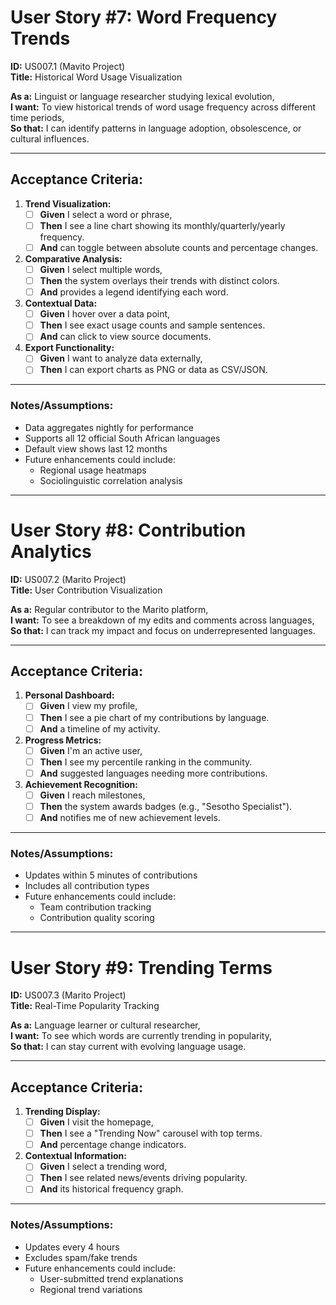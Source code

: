 # User Story #7: Word Frequency Trends

**ID:** US007.1 (Mavito Project)  
**Title:** Historical Word Usage Visualization  

**As a:** Linguist or language researcher studying lexical evolution,  
**I want:** To view historical trends of word usage frequency across different time periods,  
**So that:** I can identify patterns in language adoption, obsolescence, or cultural influences.  

---
## Acceptance Criteria:

1. **Trend Visualization:**  
   - [ ] **Given** I select a word or phrase,  
   - [ ] **Then** I see a line chart showing its monthly/quarterly/yearly frequency.  
   - [ ] **And** can toggle between absolute counts and percentage changes.  

2. **Comparative Analysis:**  
   - [ ] **Given** I select multiple words,  
   - [ ] **Then** the system overlays their trends with distinct colors.  
   - [ ] **And** provides a legend identifying each word.  

3. **Contextual Data:**  
   - [ ] **Given** I hover over a data point,  
   - [ ] **Then** I see exact usage counts and sample sentences.  
   - [ ] **And** can click to view source documents.  

4. **Export Functionality:**  
   - [ ] **Given** I want to analyze data externally,  
   - [ ] **Then** I can export charts as PNG or data as CSV/JSON.  

---
### Notes/Assumptions:
- Data aggregates nightly for performance  
- Supports all 12 official South African languages  
- Default view shows last 12 months  
- Future enhancements could include:  
  - Regional usage heatmaps  
  - Sociolinguistic correlation analysis  

---

# User Story #8: Contribution Analytics

**ID:** US007.2 (Marito Project)  
**Title:** User Contribution Visualization  

**As a:** Regular contributor to the Marito platform,  
**I want:** To see a breakdown of my edits and comments across languages,  
**So that:** I can track my impact and focus on underrepresented languages.  

---
## Acceptance Criteria:

1. **Personal Dashboard:**  
   - [ ] **Given** I view my profile,  
   - [ ] **Then** I see a pie chart of my contributions by language.  
   - [ ] **And** a timeline of my activity.  

2. **Progress Metrics:**  
   - [ ] **Given** I'm an active user,  
   - [ ] **Then** I see my percentile ranking in the community.  
   - [ ] **And** suggested languages needing more contributions.  

3. **Achievement Recognition:**  
   - [ ] **Given** I reach milestones,  
   - [ ] **Then** the system awards badges (e.g., "Sesotho Specialist").  
   - [ ] **And** notifies me of new achievement levels.  

---
### Notes/Assumptions:
- Updates within 5 minutes of contributions  
- Includes all contribution types  
- Future enhancements could include:  
  - Team contribution tracking  
  - Contribution quality scoring  

---

# User Story #9: Trending Terms

**ID:** US007.3 (Marito Project)  
**Title:** Real-Time Popularity Tracking  

**As a:** Language learner or cultural researcher,  
**I want:** To see which words are currently trending in popularity,  
**So that:** I can stay current with evolving language usage.  

---
## Acceptance Criteria:

1. **Trending Display:**  
   - [ ] **Given** I visit the homepage,  
   - [ ] **Then** I see a "Trending Now" carousel with top terms.  
   - [ ] **And** percentage change indicators.  

2. **Contextual Information:**  
   - [ ] **Given** I select a trending word,  
   - [ ] **Then** I see related news/events driving popularity.  
   - [ ] **And** its historical frequency graph.  

---
### Notes/Assumptions:
- Updates every 4 hours  
- Excludes spam/fake trends  
- Future enhancements could include:  
  - User-submitted trend explanations  
  - Regional trend variations  
